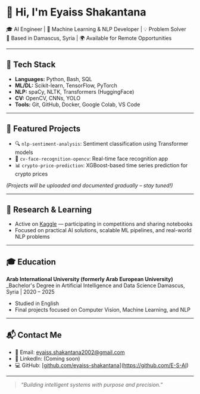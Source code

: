 # 👋 Hi, I'm Eyaiss Shakantana

🎓 AI Engineer | 🧠 Machine Learning & NLP Developer | 💡 Problem Solver  
📍 Based in Damascus, Syria | 🌍 Available for Remote Opportunities  

---

## 🔧 Tech Stack

- **Languages:** Python, Bash, SQL  
- **ML/DL:** Scikit-learn, TensorFlow, PyTorch  
- **NLP:** spaCy, NLTK, Transformers (HuggingFace)  
- **CV:** OpenCV, CNNs, YOLO  
- **Tools:** Git, GitHub, Docker, Google Colab, VS Code  

---

## 📂 Featured Projects

- 🔍 `nlp-sentiment-analysis`: Sentiment classification using Transformer models  
- 🎯 `cv-face-recognition-opencv`: Real-time face recognition app  
- 📊 `crypto-price-prediction`: XGBoost-based time series prediction for crypto prices  

*(Projects will be uploaded and documented gradually – stay tuned!)*

---

## 🧠 Research & Learning

- Active on [Kaggle](https://www.kaggle.com/) — participating in competitions and sharing notebooks  
- Focused on practical AI solutions, scalable ML pipelines, and real-world NLP problems  

---

## 🎓 Education

**Arab International University (formerly Arab European University)**  
_Bachelor's Degree in Artificial Intelligence and Data Science 
Damascus, Syria | 2020 – 2025 
- Studied in English  
- Final projects focused on Computer Vision, Machine Learning, and NLP  

---

## 📬 Contact Me

- 📧 Email: eyaiss.shakantana2002@gmail.com  
- 💼 LinkedIn: (Coming soon)  
- 💻 GitHub: [[github.com/eyaiss-shakantana](https://github.com/eyaiss-shakantana)](https://github.com/E-S-AI)

---

> *“Building intelligent systems with purpose and precision.”*

